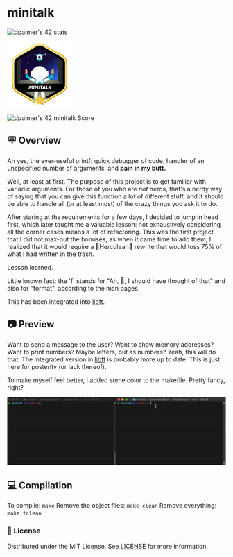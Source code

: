 # minitalk
![dpalmer's 42 stats](https://badge42.vercel.app/api/v2/cli5pb141011308mh1fmi5qrq/stats?cursusId=21&coalitionId=271)

![Achievement Unlocked!](./assets/minitalkm.png)

![dpalmer's 42 minitalk Score](https://badge42.vercel.app/api/v2/cli5pb141011308mh1fmi5qrq/project/2909191)

## 🪧 Overview
Ah yes, the ever-useful printf: quick debugger of code, handler of an unspecified number of arguments, and **pain in my butt.**

Well, at least at first. The purpose of this project is to get familiar with variadic arguments. For those of you who are _not_ nerds, that's a nerdy way of saying that you can give this function a lot of different stuff, and it should be able to handle all (or at least most) of the crazy things you ask it to do.

After staring at the requirements for a few days, I decided to jump in head first, which later taught me a valuable lesson: not exhaustively considering all the corner cases means a lot of refactoring. This was the first project that I did not max-out the bonuses, as when it came time to add them, I realized that it would require a 💪Herculean💪 rewrite that would toss 75% of what I had written in the trash.

Lesson learned.

Little known fact: the 'f' stands for "Ah, 🤬, I should have thought of that" and also for "format", according to the man pages.


This has been integrated into [libft](https://github.com/forbidden-arts/libft).

## 📷 Preview
Want to send a message to the user? Want to show memory addresses? Want to print numbers? Maybe letters, but as numbers? Yeah, this will do that. The integrated version in [libft](https://github.com/forbidden-arts/libft) is probably more up to date. This is just here for posterity (or lack thereof).

To make myself feel better, I added some color to the makefile. Pretty fancy, right?

![Screenshot](./assets/minitalk_gif.gif)

## 💻 Compilation
To compile:
```make```
Remove the object files:
```make clean```
Remove everything:
```make fclean```

### 📝 License
Distributed under the MIT License. See [LICENSE](LICENSE) for more information.
